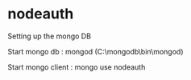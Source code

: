 # nodeauth

Setting up the mongo DB

Start mongo db : mongod (C:\mongodb\bin\mongod)

Start mongo client : mongo
use nodeauth
